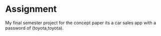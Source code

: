 # Assignment
My final semester project for the concept paper
its a car sales app with a password of (toyota,toyota).
